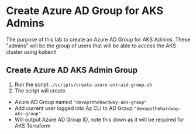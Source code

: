 # Create Azure AD Group for AKS Admins

The purpose of this lab to create an Azure AD Group for AKS Admins. These "admins" will be the group of users that will be able to access the AKS cluster using kubectl

## Create Azure AD AKS Admin Group
1. Run the script `./scripts/create-azure-entraid-group.sh`
2. The script will create
- Azure AD Group named `"devopsthehardway-aks-group"`
- Add current user logged into Az CLI to AD Group `"devopsthehardway-aks-group"`
- Will output Azure AD Group ID, note this down as it will be required for AKS Terraform
